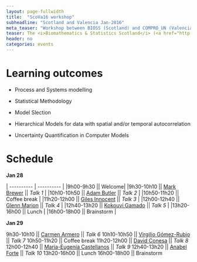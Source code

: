 ```yaml
---
layout: page-fullwidth
title:  "ScoVa16 workshop"
subheadline: "Scotland and Valencia Jan-2016"
meta_teaser: "Workshop between BIOSS (Scotland) and COMPRO_UN (Valencia)."
teaser: The <i>Biomathematics & Statistics Scotland</i> (<a href="http://www.bioss.ac.uk/">BIOSS</a>) and VABAR research groups meeting 28 and 29 january 2016
header: no
categories: events
---
```


# Learning outcomes

* Process and Systems modelling
 
* Statistical Methodology
 
* Model Slection

* Hierarchical Models for data with spatial and/or temporal autocorrelation

* Uncertainty Quantification in Computer Models



# Schedule

**Jan 28**

| ---------- | ---------- |
|9h00-9h30 || Welcome|
|9h30-10h10 || <a href="http://www.bioss.ac.uk/people/markb.html">Mark Brewer</a> || _Talk 1_ |
|10h10-10h50 ||  <a href="http://www.bioss.ac.uk/people/adam.html">Adam Butler</a> || _Talk 2_ |
|10h50-11h20 || Coffee break |
|11h20-12h00 || <a href="http://www.bioss.ac.uk/people/giles.html">Giles Innocent</a> || _Talk 3_ |
|12h00-12h40 || <a href="http://www.bioss.ac.uk/people/glenn.html">Glenn Marion</a> || _Talk 4_ |
|12h40-13h20 || <a href="http://www.bioss.ac.uk/people/kokouvi.html">Kokouvi Gamado</a> || _Talk 5_ |
|13h20-16h00 || Lunch |
|16h00-18h00 || Brainstorm |

**Jan 29**

9h30-10h10 || <a href="http://www.uv.es/armero/">Carmen Armero</a> || _Talk 6_
10h10-10h50 ||  <a href="http://www.uclm.es/profesorado/vgomez/">Virgilio Gómez-Rubio</a> || _Talk 7_
10h50-11h20 || Coffee break
11h20-12h00 || <a href="http://www.geeitema.org/conesa/">David Conesa</a> || _Talk 8_
12h00-12h40 || <a href="http://bayes.etsii.urjc.es/~mecastel/hp/Contact.html">María-Eugenia Castellanos</a> || _Talk 9_
12h40-13h20 || <a href="http://anabelforte.com/">Anabel Forte</a> || _Talk 10_
13h20-16h00 || Lunch
16h00-18h00 || Brainstorm
